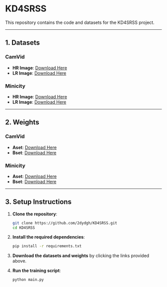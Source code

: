 # KD4SRSS

This repository contains the code and datasets for the KD4SRSS project.

---

## 1. Datasets

### CamVid
- **HR Image**: [Download Here](https://github.com/alexgkendall/SegNet-Tutorial)
- **LR Image**: [Download Here](https://drive.google.com/file/d/1Dvd0yNMRmQjsZNKAHNdNDMj8KRShZy83/view?usp=sharing)

### Minicity
- **HR Image**: [Download Here](https://github.com/VIPriors/vipriors-challenges-toolkit/tree/segmentation/semantic-segmentation)
- **LR Image**: [Download Here](https://drive.google.com/file/d/1DAaderRchoBc1uCvu1hHz_VmQZqtn0CG/view?usp=sharing)

---

## 2. Weights

### CamVid
- **Aset**: [Download Here](https://drive.google.com/drive/folders/1yfWn74q1bGA7SVFDa1tlvbVhS5VaA-b2?usp=sharing)
- **Bset**: [Download Here](https://drive.google.com/drive/folders/1wGp8W9yiBPc7OCMOFbUvBhYXKXkVVrGy?usp=sharing)

### Minicity
- **Aset**: [Download Here](https://drive.google.com/drive/folders/1ghKGAI1fzbjUB7JE_iWZOqA4z5XsE6Xt?usp=sharing)
- **Bset**: [Download Here](https://drive.google.com/drive/folders/1WRTtidXytTiW8asfqtkxxqqBMDD7p6AF?usp=sharing)

---

## 3. Setup Instructions

1) **Clone the repository**:
    ```bash
    git clone https://github.com/2dydgh/KD4SRSS.git
    cd KD4SRSS
    ```

2) **Install the required dependencies**:
    ```bash
    pip install -r requirements.txt
    ```

3) **Download the datasets and weights** by clicking the links provided above.

4) **Run the training script**:
    ```bash
    python main.py
    ```

<!-- ---


## Experimental Results -->

